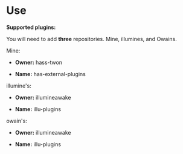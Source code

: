 
    

# Use

**Supported plugins:**

You will need to add **three** repositories. Mine, illumines, and Owains.


Mine:

- **Owner:** hass-twon

- **Name:** has-external-plugins

illumine's:

- **Owner:** illumineawake

- **Name:** illu-plugins

owain's:

- **Owner:** illumineawake

- **Name:** illu-plugins
